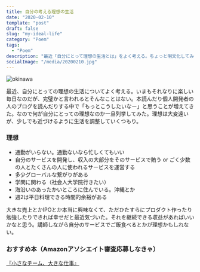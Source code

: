 ```yaml
---
title: 自分の考える理想の生活
date: "2020-02-10"
template: "post"
draft: false
slug: "my-ideal-life"
category: "Poem"
tags:
  - "Poem"
description: "最近「自分にとって理想の生活とは」をよく考える。ちょっと明文化してみた。"
socialImage: "/media/20200210.jpg"
---
```


![okinawa](/media/20200210.jpg)

最近、自分にとっての理想の生活についてよく考える。いまもそれなりに楽しい毎日なのだが、完璧かと言われるとそんなことはない。本読んだり個人開発者の人のブログを読んだりする中で「もっとこうしたいなー」と思うことが増えてきた。なので何が自分にとっての理想なのか一旦列挙してみた。理想は大変遠いが、少しでも近づけるように生活を調整していくつもり。

### 理想
- 通勤がいらない。通勤ないなら忙しくてもいい
- 自分のサービスを開発し、収入の大部分をそのサービスで賄う or ごく少数の人とたくさんの人に使われるサービスを運営する
- 多少グローバルな繋がりがある
- 学問に関わる（社会人大学院行きたい）
- 海沿いのあったかいところに住んでいる。沖縄とか
- 週2は平日料理できる時間的余裕がある

大きな売上とかIPOとか本当に興味なくて、ただひたすらにプロダクト作ったり勉強したりできれば幸せだと最近気づいた。それを継続できる収益があればいいかなと思う。講師しながら自分のサービスでご飯食べるとかが理想かもしれない。

### おすすめ本（Amazonアソシエイト審査応募しなきゃ）
[『小さなチーム、大きな仕事』](https://www.amazon.co.jp/%E5%B0%8F%E3%81%95%E3%81%AA%E3%83%81%E3%83%BC%E3%83%A0%E3%80%81%E5%A4%A7%E3%81%8D%E3%81%AA%E4%BB%95%E4%BA%8B-%E5%83%8D%E3%81%8D%E6%96%B9%E3%81%AE%E6%96%B0%E3%81%97%E3%81%84%E3%82%B9%E3%82%BF%E3%83%B3%E3%83%80%E3%83%BC%E3%83%89-%E3%83%8F%E3%83%A4%E3%82%AB%E3%83%AF%E6%96%87%E5%BA%ABNF-%E3%82%B8%E3%82%A7%E3%82%A4%E3%82%BD%E3%83%B3-%E3%83%95%E3%83%AA%E3%83%BC%E3%83%89-ebook/dp/B01NCJVL06/ref=sr_1_2?__mk_ja_JP=%E3%82%AB%E3%82%BF%E3%82%AB%E3%83%8A&keywords=%E5%B0%8F%E3%81%95%E3%81%AA%E3%83%81%E3%83%BC%E3%83%A0&qid=1581261070&sr=8-2)